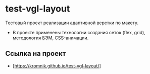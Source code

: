 # test-vgl-layout
Тестовый проект реализации адаптивной верстки по макету.
* В проекте применены технологии создания сеток (flex, grid), методология БЭМ, CSS-анимации.

## Ссылка на проект

* [https://kromnik.github.io/test-vgl-layout/]
